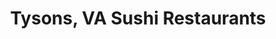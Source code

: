 ---
layout: city
title: Tysons, VA Sushi Restaurants
permalink: /virginia/tysons/
stateAbbr: VA
stateName: Virginia
cityName: Tysons
---